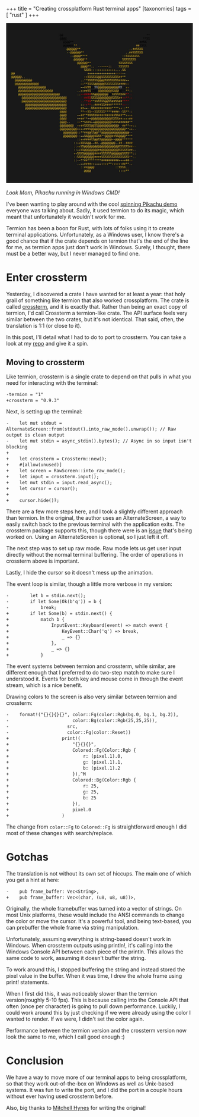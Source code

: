 +++
title = "Creating crossplatform Rust terminal apps"
[taxonomies]
tags = [ "rust" ]
+++

![Pikachu animation in Windows](/images/pikachu.jpg)

_Look Mom, Pikachu running in Windows CMD!_

I've been wanting to play around with the cool [spinning Pikachu demo](https://www.reddit.com/r/rust/comments/bf5uzr/update_on_my_3d_ascii_art_generator_termiontobj/) everyone was talking about. Sadly, it used termion to do its magic, which meant that unfortunately it wouldn't work for me.

Termion has been a boon for Rust, with lots of folks using it to create terminal applications. Unfortunately, as a Windows user, I know there's a good chance that if the crate depends on termion that's the end of the line for me, as termion apps just don't work in Windows. Surely, I thought, there must be a better way, but I never managed to find one.

# Enter crossterm

Yesterday, I discovered a crate I have wanted for at least a year: that holy grail of something like termion that also worked crossplatform. The crate is called [crossterm](https://github.com/TimonPost/crossterm), and it is exactly that. Rather than being an exact copy of termion, I'd call Crossterm a termion-like crate. The API surface feels very similar between the two crates, but it's not identical.  That said, often, the translation is 1:1 (or close to it).

In this post, I'll detail what I had to do to port to crossterm. You can take a look at my [repo](https://github.com/jonathandturner/rust-sloth/tree/crossterm-port) and give it a spin.

## Moving to crossterm

Like termion, crossterm is a single crate to depend on that pulls in what you need for interacting with the terminal:

```
-termion = "1"
+crossterm = "0.9.3"
```

Next, is setting up the terminal:

```
-    let mut stdout = AlternateScreen::from(stdout().into_raw_mode().unwrap()); // Raw output is clean output
-    let mut stdin = async_stdin().bytes(); // Async in so input isn't blocking
+
+    let crossterm = Crossterm::new();
+    #[allow(unused)]
+    let screen = RawScreen::into_raw_mode();
+    let input = crossterm.input();
+    let mut stdin = input.read_async();
+    let cursor = cursor();
+
+    cursor.hide()?;
```

There are a few more steps here, and I took a slightly different approach than termion. In the original, the author uses an AlternateScreen, a way to easily switch back to the previous terminal with the application exits. The crossterm package supports this, though there were is an [issue](https://github.com/TimonPost/crossterm/issues/128) that's being worked on. Using an AlternateScreen is optional, so I just left it off.

The next step was to set up raw mode. Raw mode lets us get user input directly without the normal terminal buffering. The order of operations in crossterm above is important.

Lastly, I hide the cursor so it doesn't mess up the animation.

The event loop is similar, though a little more verbose in my version:
```
-        let b = stdin.next();
-        if let Some(Ok(b'q')) = b {
-            break;
+        if let Some(b) = stdin.next() {
+            match b {
+                InputEvent::Keyboard(event) => match event {
+                    KeyEvent::Char('q') => break,
+                    _ => {}
+                },
+                _ => {}
+            }
```

The event systems between termion and crossterm, while similar, are different enough that I preferred to do two-step match to make sure I understood it. Events for both key and mouse come in through the event stream, which is a nice benefit.

Drawing colors to the screen is also very similar between termion and crossterm:

```
-    format!("{}{}{}{}", color::Fg(color::Rgb(bg.0, bg.1, bg.2)),
-                        color::Bg(color::Rgb(25,25,25)),
-                      src,
-                      color::Fg(color::Reset))
+                    print!(
+                        "{}{}{}",
+                        Colored::Fg(Color::Rgb {
+                            r: (pixel.1).0,
+                            g: (pixel.1).1,
+                            b: (pixel.1).2
+                        }),^M
+                        Colored::Bg(Color::Rgb {
+                            r: 25,
+                            g: 25,
+                            b: 25
+                        }),
+                        pixel.0
+                    )
```

The change from `color::Fg` to `Colored::Fg` is straightforward enough I did most of these changes with search/replace.

# Gotchas

The translation is not without its own set of hiccups. The main one of which you get a hint at here:

```
-    pub frame_buffer: Vec<String>,
+    pub frame_buffer: Vec<(char, (u8, u8, u8))>,
```

Originally, the whole framebuffer was turned into a vector of strings. On most Unix platforms, these would include the ANSI commands to change the color or move the cursor. It's a powerful tool, and being text-based, you can prebuffer the whole frame via string manipulation.

Unfortunately, assuming everything is string-based doesn't work in Windows. When crossterm outputs using println!, it's calling into the Windows Console API between each piece of the println. This allows the same code to work, assuming it doesn't buffer the string.

To work around this, I stopped buffering the string and instead stored the pixel value in the buffer. When it was time, I drew the whole frame using print! statements.

When I first did this, it was noticeably slower than the termion version(roughly 5-10 fps). This is because calling into the Console API that often (once per character) is going to pull down performance.  Luckily, I could work around this by just checking if we were already using the color I wanted to render. If we were, I didn't set the color again. 

Performance between the termion version and the crossterm version now look the same to me, which I call good enough :)

# Conclusion

We have a way to move more of our terminal apps to being crossplatform, so that they work out-of-the-box on Windows as well as Unix-based systems. It was fun to write the port, and I did the port in a couple hours without ever having used crossterm before. 

Also, big thanks to [Mitchell Hynes](https://github.com/ecumene-software) for writing the original!
